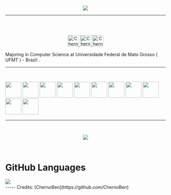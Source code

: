 <br>
<p align="center">
  <img alig src="https://github-profile-trophy.vercel.app/?username=ChernoBen&column=6&rank=SSS,SS,S,AAA,AA,A,B,C" />
</p>
<hr>
<br>
<p align="center">
<br/>
<a href="https://www.linkedin.com/in/benjamim-francisco-73a82613b/">
  <img alt="ChernoBen's LinkdeIN" width="35px" src="https://image.flaticon.com/icons/svg/2111/2111465.svg" />
</a>

<a href="https://www.instagram.com/chernobenj/">
  <img alt="ChernoBen's Instagram" width="35px" src="https://image.flaticon.com/icons/svg/2111/2111421.svg" />
</a>
<a href="https://open.spotify.com/user/vpgpwovbo3g46kxut0vlxfk4x">
  <img alt="ChernoBen's Spotify" width="35px" src="https://image.flaticon.com/icons/svg/2111/2111627.svg" />
</a>
</p>
<p>
Majoring in Computer Science at Universidade Federal de Mato Grosso ( UFMT ) - Brazil .
</p>
<hr>
<br>
 
<code><img height="50" src="https://img.icons8.com/windows/64/000000/nodejs.png"></code>
<code><img height="50" src="https://img.icons8.com/color/48/000000/mongodb.png"></code>
<code><img height="50" src="https://img.icons8.com/color/48/000000/docker.png"></code>
<code><img height="50" src="https://img.icons8.com/color/48/000000/golang.png"></code>
<code><img height="50" src="https://img.icons8.com/color/48/000000/travis-ci.png"></code>
<code><img height="50" src="https://image.flaticon.com/icons/png/512/2085/2085061.png"></code>
<code><img height="50" src="https://image.flaticon.com/icons/svg/2535/2535543.svg"></code>
<code><img height="50" src="https://img.icons8.com/ios/50/000000/django.png"></code>
<code><img height="50" src="https://img.icons8.com/color/48/000000/postgreesql.png"></code>
<code><img height="50" src="https://image.flaticon.com/icons/svg/752/752605.svg"></code>
<code><img height="50" src="https://image.flaticon.com/icons/svg/1680/1680899.svg"></code>
<br>
<hr>
<br>
<p align="center">
<img align="center" src="https://github-readme-stats.vercel.app/api?username=ChernoBen&show_icons=true&hide_border=true">
</p>
<br>
<h1>GitHub Languages</h1>
<p><img align="left" src="https://github-readme-stats.vercel.app/api/top-langs/?username=ChernoBen&layout=compact&hide=html" /></p>
<br>
-----
Credits: [ChernoBen](https://github.com/ChernoBen)
